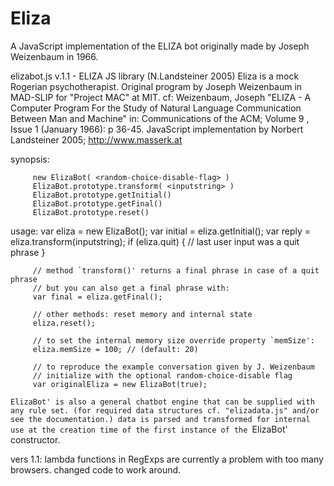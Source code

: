 # Eliza
A JavaScript implementation of the ELIZA bot originally made by Joseph Weizenbaum in 1966.


  elizabot.js v.1.1 - ELIZA JS library (N.Landsteiner 2005)
  Eliza is a mock Rogerian psychotherapist.
  Original program by Joseph Weizenbaum in MAD-SLIP for "Project MAC" at MIT.
  cf: Weizenbaum, Joseph "ELIZA - A Computer Program For the Study of Natural Language
      Communication Between Man and Machine"
      in: Communications of the ACM; Volume 9 , Issue 1 (January 1966): p 36-45.
  JavaScript implementation by Norbert Landsteiner 2005; <http://www.masserk.at>

  synopsis:

         new ElizaBot( <random-choice-disable-flag> )
         ElizaBot.prototype.transform( <inputstring> )
         ElizaBot.prototype.getInitial()
         ElizaBot.prototype.getFinal()
         ElizaBot.prototype.reset()

  usage: var eliza = new ElizaBot();
         var initial = eliza.getInitial();
         var reply = eliza.transform(inputstring);
         if (eliza.quit) {
             // last user input was a quit phrase
         }

         // method `transform()' returns a final phrase in case of a quit phrase
         // but you can also get a final phrase with:
         var final = eliza.getFinal();

         // other methods: reset memory and internal state
         eliza.reset();

         // to set the internal memory size override property `memSize':
         eliza.memSize = 100; // (default: 20)

         // to reproduce the example conversation given by J. Weizenbaum
         // initialize with the optional random-choice-disable flag
         var originalEliza = new ElizaBot(true);

  `ElizaBot' is also a general chatbot engine that can be supplied with any rule set.
  (for required data structures cf. "elizadata.js" and/or see the documentation.)
  data is parsed and transformed for internal use at the creation time of the
  first instance of the `ElizaBot' constructor.

  vers 1.1: lambda functions in RegExps are currently a problem with too many browsers.
            changed code to work around.